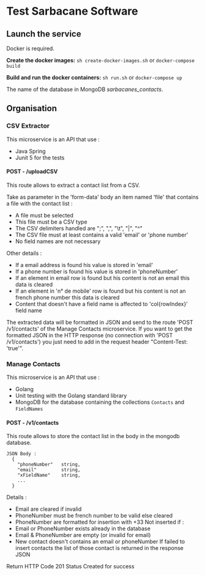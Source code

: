 # Test Sarbacane Software

## Launch the service
Docker is required.

**Create the docker images:**
`sh create-docker-images.sh`
or
`docker-compose build`

**Build and run the docker containers:**
`sh run.sh`
or
`docker-compose up`

The name of the database in MongoDB *sarbacanes_contacts*.

## Organisation
### CSV Extractor
This microservice is an API that use :
- Java Spring
- Junit 5 for the tests

#### POST - /uploadCSV
This route allows to extract a contact list from a CSV.

Take as parameter in the 'form-data' body an item named 'file' that contains a file with the contact list :
- A file must be selected
- This file must be a CSV type
- The CSV delimiters handled are ";", ",", "\t", "|", "^"
- The CSV file must at least contains a valid 'email' or 'phone number'
- No field names are not necessary

Other details :
- If a email address is found his value is stored in 'email'
- If a phone number is found his value is stored in 'phoneNumber'
- If an element in email row is found but his content is not an email this data is cleared
- If an element in 'n° de mobile' row is found but his content is not an french phone number this data is cleared
- Content that doesn't have a field name is affected to 'col{rowIndex}' field name

The extracted data will be formatted in JSON and send to the route 'POST /v1/contacts' of the Manage Contacts microservice.
If you want to get the formatted JSON in the HTTP response (no connection with 'POST /v1/contacts') you just need to add in the request header "Content-Test: 'true'".

### Manage Contacts
This microservice is an API that use :
- Golang
- Unit testing with the Golang standard library
- MongoDB for the database containing the collections `Contacts` and `FieldNames`

#### POST - /v1/contacts
This route allows to store the contact list in the body in the mongodb database.

```
JSON Body :
  {
    "phoneNumber"   string,
    "email"         string,
    "xFieldName"    string,
    ...
  }
```

Details :
- Email are cleared if invalid
- PhoneNumber must be french number to be valid else cleared
- PhoneNumber are formatted for insertion with +33
Not inserted if :
- Email or PhoneNumber exists already in the database
- Email & PhoneNumber are empty (or invalid for email)
- New contact doesn't contains an email or phoneNumber
If failed to insert contacts the list of those contact is returned in the response JSON

Return HTTP Code 201 Status Created for success
